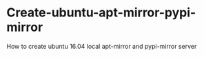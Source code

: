 # Create-ubuntu-apt-mirror-pypi-mirror
How to create ubuntu 16.04 local apt-mirror and pypi-mirror server
